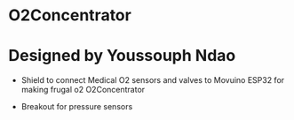 # O2Concentrator
# Designed by Youssouph Ndao

- Shield to connect Medical O2 sensors and valves to Movuino ESP32 for making frugal o2 O2Concentrator

- Breakout for pressure sensors
